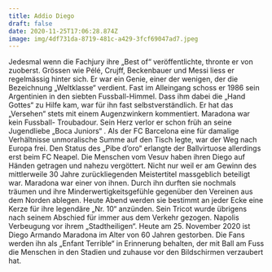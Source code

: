 ```yaml
---
title: Addio Diego
draft: false
date: 2020-11-25T17:06:28.874Z
image: img/4df731da-8719-481c-a429-3fcf69047ad7.jpeg
---
```

Jedesmal wenn die Fachjury ihre „Best of“ veröffentlichte, thronte er von zuoberst. Grössen wie Pélé, Crujff, Beckenbauer und Messi liess er regelmässig hinter sich. Er war ein Genie, einer der wenigen, der die Bezeichnung  „Weltklasse“ verdient. Fast im Alleingang schoss er 1986 sein Argentinien in den siebten  Fussball-Himmel. Dass ihm dabei die „Hand Gottes“ zu Hilfe kam, war für ihn fast selbstverständlich. Er hat das „Versehen“ stets mit einem Augenzwinkern kommentiert. Maradona war kein Fussball- Troubadour. Sein Herz verlor er schon früh an seine Jugendliebe „Boca Juniors“ . Als der FC Barcelona eine für damalige Verhältnisse unmoralische Summe auf den Tisch legte, war der Weg nach Europa frei. Den Status des „Pibe d’oro“ erlangte der Ballvirtuose allerdings erst beim FC Neapel. Die Menschen vom Vesuv haben ihren Diego auf Händen getragen und nahezu vergöttert. Nicht nur weil er am Gewinn des mittlerweile 30 Jahre zurückliegenden Meistertitel massgeblich beteiligt war. Maradona war einer von ihnen. Durch ihn durften sie nochmals träumen und ihre Minderwertigkeitsgefühle gegenüber den Vereinen aus dem Norden ablegen. Heute Abend werden sie bestimmt an jeder Ecke eine Kerze für ihre legendäre „Nr. 10“ anzünden. Sein Tricot wurde übrigens nach seinem Abschied für immer aus dem Verkehr gezogen. Napolis Verbeugung vor ihrem „Stadtheiligen“.  Heute am 25. November 2020 ist Diego Armando Maradona im Alter von 60 Jahren gestorben. Die Fans werden ihn als „Enfant Terrible“ in Erinnerung behalten, der mit  Ball am Fuss die Menschen in den Stadien und zuhause vor den Bildschirmen verzaubert hat.